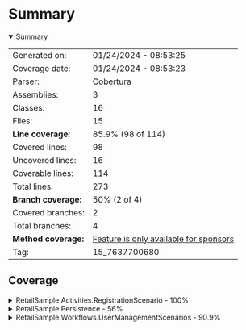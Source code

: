 # Summary
<details open><summary>Summary</summary>

|||
|:---|:---|
| Generated on: | 01/24/2024 - 08:53:25 |
| Coverage date: | 01/24/2024 - 08:53:23 |
| Parser: | Cobertura |
| Assemblies: | 3 |
| Classes: | 16 |
| Files: | 15 |
| **Line coverage:** | 85.9% (98 of 114) |
| Covered lines: | 98 |
| Uncovered lines: | 16 |
| Coverable lines: | 114 |
| Total lines: | 273 |
| **Branch coverage:** | 50% (2 of 4) |
| Covered branches: | 2 |
| Total branches: | 4 |
| **Method coverage:** | [Feature is only available for sponsors](https://reportgenerator.io/pro) |
| Tag: | 15_7637700680 |

</details>

## Coverage
<details><summary>RetailSample.Activities.RegistrationScenario - 100%</summary>

|**Name**|**Line**|**Branch**|
|:---|---:|---:|
|**RetailSample.Activities.RegistrationScenario**|**100%**|****|
|RetailSample.Activities.RegistrationScenario.RegistrationActivity|100%||
|RetailSample.Activities.RegistrationScenario.RegistrationActivityState|100%||
|RetailSample.Activities.RegistrationScenario.RegistrationStateInitialiser|100%||
|RetailSample.Activities.RegistrationScenario.RegistrationStateTransformer|100%||
|RetailSample.Activities.RegistrationScenario.RegistrationStateValidator|100%||

</details>
<details><summary>RetailSample.Persistence - 56%</summary>

|**Name**|**Line**|**Branch**|
|:---|---:|---:|
|**RetailSample.Persistence**|**56%**|****|
|Nabs.TechTrek.Persistence.Entities.UserEntity|100%||
|Nabs.TechTrek.Persistence.Entities.WeatherForecastEntityConfiguration|100%||
|RetailSample.Persistence.Entities.ShoppingCartEntity|0%||
|RetailSample.Persistence.Entities.StoreEntity|0%||
|RetailSample.Persistence.Entities.TenantEntity|0%||
|RetailSample.Persistence.RetailSampleDbContext|71.4%||

</details>
<details><summary>RetailSample.Workflows.UserManagementScenarios - 90.9%</summary>

|**Name**|**Line**|**Branch**|
|:---|---:|---:|
|**RetailSample.Workflows.UserManagementScenarios**|**90.9%**|**50%**|
|RetailSample.Workflows.UserManagementScenarios.DependencyInversionExtension<br/>s|100%||
|RetailSample.Workflows.UserManagementScenarios.NewUserWorkflow|85%|50%|
|RetailSample.Workflows.UserManagementScenarios.NewUserWorkflowParameters|100%||
|RetailSample.Workflows.UserManagementScenarios.NewUserWorkflowRepository|93.1%|50%|
|RetailSample.Workflows.UserManagementScenarios.NewUserWorkflowState|100%||

</details>
